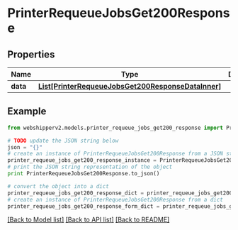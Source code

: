 # PrinterRequeueJobsGet200Response


## Properties
Name | Type | Description | Notes
------------ | ------------- | ------------- | -------------
**data** | [**List[PrinterRequeueJobsGet200ResponseDataInner]**](PrinterRequeueJobsGet200ResponseDataInner.md) |  | [optional] 

## Example

```python
from webshipperv2.models.printer_requeue_jobs_get200_response import PrinterRequeueJobsGet200Response

# TODO update the JSON string below
json = "{}"
# create an instance of PrinterRequeueJobsGet200Response from a JSON string
printer_requeue_jobs_get200_response_instance = PrinterRequeueJobsGet200Response.from_json(json)
# print the JSON string representation of the object
print PrinterRequeueJobsGet200Response.to_json()

# convert the object into a dict
printer_requeue_jobs_get200_response_dict = printer_requeue_jobs_get200_response_instance.to_dict()
# create an instance of PrinterRequeueJobsGet200Response from a dict
printer_requeue_jobs_get200_response_form_dict = printer_requeue_jobs_get200_response.from_dict(printer_requeue_jobs_get200_response_dict)
```
[[Back to Model list]](../README.md#documentation-for-models) [[Back to API list]](../README.md#documentation-for-api-endpoints) [[Back to README]](../README.md)


